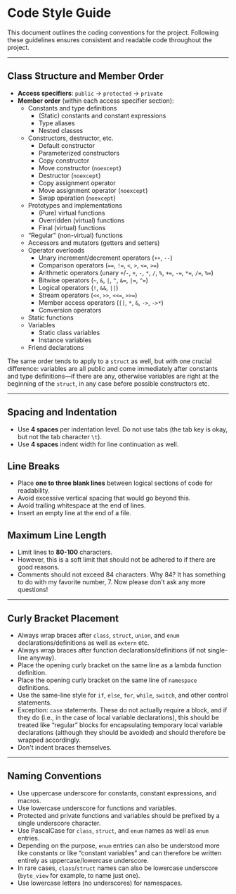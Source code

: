 
# Code Style Guide

This document outlines the coding conventions for the project. Following these
guidelines ensures consistent and readable code throughout the project.

---

## Class Structure and Member Order

- **Access specifiers**: `public` &rarr; `protected` &rarr; `private`
- **Member order** (within each access specifier section):
  - Constants and type definitions
    - (Static) constants and constant expressions
    - Type aliases
    - Nested classes
  - Constructors, destructor, etc.
    - Default constructor
    - Parameterized constructors
    - Copy constructor
    - Move constructor (`noexcept`)
    - Destructor (`noexcept`)
    - Copy assignment operator
    - Move assignment operator (`noexcept`)
    - Swap operation (`noexcept`)
  - Prototypes and implementations
    - (Pure) virtual functions
    - Overridden (virtual) functions
    - Final (virtual) functions
  - &ldquo;Regular&rdquo; (non-virtual) functions
  - Accessors and mutators (getters and setters)
  - Operator overloads
    - Unary increment/decrement operators (`++`, `--`)
    - Comparison operators (`==`, `!=`, `<`, `>`, `<=`, `>=`)
    - Arithmetic operators (unary `+`/`-`, `+`, `-`, `*`, `/`, `%`, `+=`, `-=`, `*=`, `/=`, `%=`)
    - Bitwise operators (`~`, `&`, `|`, `^`, `&=`, `|=`, `^=`)
    - Logical operators (`!`, `&&`, `||`)
    - Stream operators (`<<`, `>>`, `<<=`, `>>=`)
    - Member access operators (`[]`, `*`, `&`, `->`, `->*`)
    - Conversion operators
  - Static functions
  - Variables
    - Static class variables
    - Instance variables
  - Friend declarations

The same order tends to apply to a `struct` as well, but with one crucial
difference: variables are all public and come immediately after constants and
type definitions&mdash;if there are any, otherwise variables are right at the
beginning of the `struct`, in any case before possible constructors etc.

---

## Spacing and Indentation

- Use **4 spaces** per indentation level. Do not use tabs (the tab key is okay,
  but not the tab character `\t`).
- Use **4 spaces** indent width for line continuation as well.

## Line Breaks

- Place **one to three blank lines** between logical sections of code for
  readability.
- Avoid excessive vertical spacing that would go beyond this.
- Avoid trailing whitespace at the end of lines.
- Insert an empty line at the end of a file.

## Maximum Line Length

- Limit lines to **80-100** characters.
- However, this is a soft limit that should not be adhered to if there are good
  reasons.
- Comments should not exceed 84 characters.
  Why 84? It has something to do with my favorite number, 7.
  Now please don't ask any more questions!

---

## Curly Bracket Placement

- Always wrap braces after `class`, `struct`, `union`, and `enum`
  declarations/definitions as well as `extern` etc.
- Always wrap braces after function declarations/definitions (if not
  single-line anyway).
- Place the opening curly bracket on the same line as a lambda function
  definition.
- Place the opening curly bracket on the same line of `namespace` definitions.
- Use the same-line style for `if`, `else`, `for`, `while`, `switch`, and other
  control statements.
- Exception: `case` statements. These do not actually require a block, and if
  they do (i.e., in the case of local variable declarations), this should be
  treated like &ldquo;regular&rdquo; blocks for encapsulating temporary local
  variable declarations (although they should be avoided) and should therefore
  be wrapped accordingly.
- Don't indent braces themselves.

---

## Naming Conventions

- Use uppercase underscore for constants, constant expressions, and macros.
- Use lowercase underscore for functions and variables.
- Protected and private functions and variables should be prefixed by a single
  underscore character.
- Use PascalCase for `class`, `struct`, and `enum` names as well as `enum`
  entries.
- Depending on the purpose, `enum` entries can also be understood more like
  constants or like &ldquo;constant variables&rdquo; and can therefore be
  written entirely as uppercase/lowercase underscore.
- In rare cases, `class`/`struct` names can also be lowercase underscore
  (`byte_view` for example, to name just one).
- Use lowercase letters (no underscores) for namespaces.
